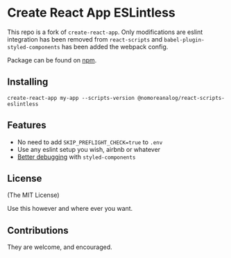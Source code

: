# Create React App ESLintless

This repo is a fork of `create-react-app`. Only modifications are eslint integration has been removed from `react-scripts` and `babel-plugin-styled-components` has been added the webpack config.

Package can be found on [npm](https://www.npmjs.com/package/@nomoreanalog/react-scripts-eslintless).

## Installing

`create-react-app my-app --scripts-version @nomoreanalog/react-scripts-eslintless`

## Features

- No need to add `SKIP_PREFLIGHT_CHECK=true` to `.env`
- Use any eslint setup you wish, airbnb or whatever
- [Better debugging](https://www.styled-components.com/docs/tooling#usage) with `styled-components`

## License

(The MIT License)

Use this however and where ever you want.

## Contributions

They are welcome, and encouraged.
